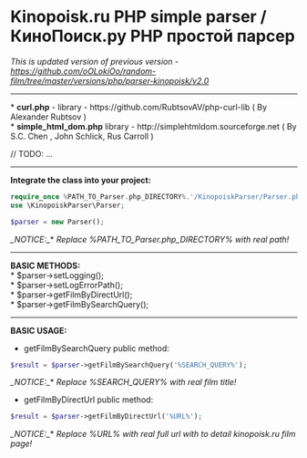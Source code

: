# Kinopoisk.ru PHP simple parser / КиноПоиск.ру PHP простой парсер

_This is updated version of previous version - https://github.com/oOLokiOo/random-film/tree/master/versions/php/parser-kinopoisk/v2.0_


<hr />
* <b>curl.php</b> - library - https://github.com/RubtsovAV/php-curl-lib ( By Alexander Rubtsov <RubtsovAV@gmail.com> ) <br />
  * <b>simple_html_dom.php</b> library - http://simplehtmldom.sourceforge.net ( By S.C. Chen <me578022@gmail.com>, John Schlick, Rus Carroll ) <br />

// TODO: ...
<hr />


**Integrate the class into your project:**
```php
require_once %PATH_TO_Parser.php_DIRECTORY%.'/KinopoiskParser/Parser.php';
use \KinopoiskParser\Parser;

$parser = new Parser();
```
**_NOTICE*:_** _Replace %PATH_TO_Parser.php_DIRECTORY% with real path!_



<hr />
<b>BASIC METHODS:</b> <br />
* $parser->setLogging(); <br />
* $parser->setLogErrorPath(); <br />
* $parser->getFilmByDirectUrl(); <br />
* $parser->getFilmBySearchQuery(); <br /><hr />

**BASIC USAGE:**

* getFilmBySearchQuery public method:
```php
$result = $parser->getFilmBySearchQuery('%SEARCH_QUERY%');
```
**_NOTICE*:_** _Replace %SEARCH_QUERY% with real film title!_

* getFilmByDirectUrl public method:
```php
$result = $parser->getFilmByDirectUrl('%URL%');
```
**_NOTICE*:_** _Replace %URL% with real full url with to detail kinopoisk.ru film page!_
